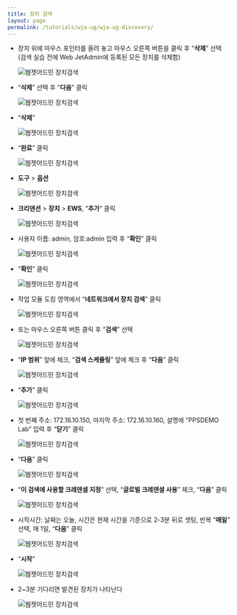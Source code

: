 ```yaml
---
title: 장치 검색
layout: page
permalink: /tutorials/wja-ug/wja-ug-discovery/
---
```

  * 장치 위에 마우스 포인터를 올려 놓고 마우스 오른쪽 버튼을 클릭 후 “**삭제**” 선택 (검색 실습 전에 Web JetAdmin에 등록된 모든 장치를 삭제함)
  
    <img class="alignnone size-full wp-image-343" src="http://i1.wp.com/hpidemo.net/wp-content/uploads/2016/04/wja_ug_47.jpg?fit=1920%2C1080" alt="웹젯어드민 장치검색" srcset="http://i1.wp.com/hpidemo.net/wp-content/uploads/2016/04/wja_ug_47.jpg?w=1920 1920w, http://i1.wp.com/hpidemo.net/wp-content/uploads/2016/04/wja_ug_47.jpg?resize=300%2C169 300w, http://i1.wp.com/hpidemo.net/wp-content/uploads/2016/04/wja_ug_47.jpg?resize=768%2C432 768w, http://i1.wp.com/hpidemo.net/wp-content/uploads/2016/04/wja_ug_47.jpg?resize=1024%2C576 1024w" sizes="(max-width: 1000px) 100vw, 1000px" data-recalc-dims="1" />
  * &#8220;**삭제**&#8221; 선택 후 &#8220;**다음**&#8221; 클릭
  
    <img class="alignnone size-full wp-image-344" src="http://i1.wp.com/hpidemo.net/wp-content/uploads/2016/04/wja_ug_48.jpg?fit=586%2C504" alt="웹젯어드민 장치검색" srcset="http://i1.wp.com/hpidemo.net/wp-content/uploads/2016/04/wja_ug_48.jpg?w=586 586w, http://i1.wp.com/hpidemo.net/wp-content/uploads/2016/04/wja_ug_48.jpg?resize=300%2C258 300w" sizes="(max-width: 586px) 100vw, 586px" data-recalc-dims="1" />
  * &#8220;**삭제**&#8221;
  
    <img class="alignnone size-full wp-image-327" src="http://i0.wp.com/hpidemo.net/wp-content/uploads/2016/04/wja_ug_49.jpg?fit=586%2C504" alt="웹젯어드민 장치검색" srcset="http://i0.wp.com/hpidemo.net/wp-content/uploads/2016/04/wja_ug_49.jpg?w=586 586w, http://i0.wp.com/hpidemo.net/wp-content/uploads/2016/04/wja_ug_49.jpg?resize=300%2C258 300w" sizes="(max-width: 586px) 100vw, 586px" data-recalc-dims="1" />
  * &#8220;**완료**&#8221; 클릭
  
    <img class="alignnone size-full wp-image-328" src="http://i0.wp.com/hpidemo.net/wp-content/uploads/2016/04/wja_ug_50.jpg?fit=586%2C504" alt="웹젯어드민 장치검색" srcset="http://i0.wp.com/hpidemo.net/wp-content/uploads/2016/04/wja_ug_50.jpg?w=586 586w, http://i0.wp.com/hpidemo.net/wp-content/uploads/2016/04/wja_ug_50.jpg?resize=300%2C258 300w" sizes="(max-width: 586px) 100vw, 586px" data-recalc-dims="1" />
  * **도구** > **옵션**
  
    <img class="alignnone size-full wp-image-329" src="http://i0.wp.com/hpidemo.net/wp-content/uploads/2016/04/wja_ug_51.jpg?fit=529%2C333" alt="웹젯어드민 장치검색" srcset="http://i0.wp.com/hpidemo.net/wp-content/uploads/2016/04/wja_ug_51.jpg?w=529 529w, http://i0.wp.com/hpidemo.net/wp-content/uploads/2016/04/wja_ug_51.jpg?resize=300%2C189 300w" sizes="(max-width: 529px) 100vw, 529px" data-recalc-dims="1" />
  * **크리덴션** > **장치** > **EWS**, &#8220;**추가**&#8221; 클릭
  
    <img class="alignnone size-full wp-image-330" src="http://i2.wp.com/hpidemo.net/wp-content/uploads/2016/04/wja_ug_52.jpg?fit=715%2C435" alt="웹젯어드민 장치검색" srcset="http://i2.wp.com/hpidemo.net/wp-content/uploads/2016/04/wja_ug_52.jpg?w=715 715w, http://i2.wp.com/hpidemo.net/wp-content/uploads/2016/04/wja_ug_52.jpg?resize=300%2C183 300w" sizes="(max-width: 715px) 100vw, 715px" data-recalc-dims="1" />
  * 사용자 이름: admin, 암호:admin 입력 후 &#8220;**확인**&#8221; 클릭
  
    <img class="alignnone size-full wp-image-331" src="http://i1.wp.com/hpidemo.net/wp-content/uploads/2016/04/wja_ug_53.jpg?fit=363%2C237" alt="웹젯어드민 장치검색" srcset="http://i1.wp.com/hpidemo.net/wp-content/uploads/2016/04/wja_ug_53.jpg?w=363 363w, http://i1.wp.com/hpidemo.net/wp-content/uploads/2016/04/wja_ug_53.jpg?resize=300%2C196 300w" sizes="(max-width: 363px) 100vw, 363px" data-recalc-dims="1" />
  * &#8220;**확인**&#8221; 클릭
  
    <img class="alignnone size-full wp-image-332" src="http://i2.wp.com/hpidemo.net/wp-content/uploads/2016/04/wja_ug_54.jpg?fit=715%2C435" alt="웹젯어드민 장치검색" srcset="http://i2.wp.com/hpidemo.net/wp-content/uploads/2016/04/wja_ug_54.jpg?w=715 715w, http://i2.wp.com/hpidemo.net/wp-content/uploads/2016/04/wja_ug_54.jpg?resize=300%2C183 300w" sizes="(max-width: 715px) 100vw, 715px" data-recalc-dims="1" />
  * 작업 모듈 도킹 영역에서 &#8220;**네트워크에서 장치 검색**&#8221; 클릭
  
    <img class="alignnone size-full wp-image-333" src="http://i1.wp.com/hpidemo.net/wp-content/uploads/2016/04/wja_ug_55.jpg?fit=431%2C176" alt="웹젯어드민 장치검색" srcset="http://i1.wp.com/hpidemo.net/wp-content/uploads/2016/04/wja_ug_55.jpg?w=431 431w, http://i1.wp.com/hpidemo.net/wp-content/uploads/2016/04/wja_ug_55.jpg?resize=300%2C123 300w" sizes="(max-width: 431px) 100vw, 431px" data-recalc-dims="1" />
  * 또는 마우스 오른쪽 버튼 클릭 후 &#8220;**검색**&#8221; 선택
  
    <img class="alignnone size-full wp-image-334" src="http://i1.wp.com/hpidemo.net/wp-content/uploads/2016/04/wja_ug_56.jpg?fit=779%2C372" alt="웹젯어드민 장치검색" srcset="http://i1.wp.com/hpidemo.net/wp-content/uploads/2016/04/wja_ug_56.jpg?w=779 779w, http://i1.wp.com/hpidemo.net/wp-content/uploads/2016/04/wja_ug_56.jpg?resize=300%2C143 300w, http://i1.wp.com/hpidemo.net/wp-content/uploads/2016/04/wja_ug_56.jpg?resize=768%2C367 768w" sizes="(max-width: 779px) 100vw, 779px" data-recalc-dims="1" />
  * “**IP 범위**” 앞에 체크, “**검색 스케쥴링**” 앞에 체크 후 “**다음**” 클릭
  
    <img class="alignnone size-full wp-image-335" src="http://i1.wp.com/hpidemo.net/wp-content/uploads/2016/04/wja_ug_57.jpg?fit=740%2C671" alt="웹젯어드민 장치검색" srcset="http://i1.wp.com/hpidemo.net/wp-content/uploads/2016/04/wja_ug_57.jpg?w=740 740w, http://i1.wp.com/hpidemo.net/wp-content/uploads/2016/04/wja_ug_57.jpg?resize=300%2C272 300w" sizes="(max-width: 740px) 100vw, 740px" data-recalc-dims="1" />
  * &#8220;**추가**&#8221; 클릭
  
    <img class="alignnone size-full wp-image-336" src="http://i2.wp.com/hpidemo.net/wp-content/uploads/2016/04/wja_ug_58.jpg?fit=740%2C671" alt="웹젯어드민 장치검색" srcset="http://i2.wp.com/hpidemo.net/wp-content/uploads/2016/04/wja_ug_58.jpg?w=740 740w, http://i2.wp.com/hpidemo.net/wp-content/uploads/2016/04/wja_ug_58.jpg?resize=300%2C272 300w" sizes="(max-width: 740px) 100vw, 740px" data-recalc-dims="1" />
  * 첫 번째 주소: 172.16.10.150, 마지막 주소: 172.16.10.160, 설명에 “PPSDEMO Lab” 입력 후 “**닫기**” 클릭
  
    <img class="alignnone size-full wp-image-337" src="http://i1.wp.com/hpidemo.net/wp-content/uploads/2016/04/wja_ug_59.jpg?fit=325%2C222" alt="웹젯어드민 장치검색" srcset="http://i1.wp.com/hpidemo.net/wp-content/uploads/2016/04/wja_ug_59.jpg?w=325 325w, http://i1.wp.com/hpidemo.net/wp-content/uploads/2016/04/wja_ug_59.jpg?resize=300%2C205 300w" sizes="(max-width: 325px) 100vw, 325px" data-recalc-dims="1" />
  * &#8220;**다음**&#8221; 클릭
  
    <img class="alignnone size-full wp-image-338" src="http://i0.wp.com/hpidemo.net/wp-content/uploads/2016/04/wja_ug_60.jpg?fit=740%2C671" alt="웹젯어드민 장치검색" srcset="http://i0.wp.com/hpidemo.net/wp-content/uploads/2016/04/wja_ug_60.jpg?w=740 740w, http://i0.wp.com/hpidemo.net/wp-content/uploads/2016/04/wja_ug_60.jpg?resize=300%2C272 300w" sizes="(max-width: 740px) 100vw, 740px" data-recalc-dims="1" />
  * “**이 검색에 사용할 크레덴셜 지정**” 선택, “**글로벌 크레덴셜 사용**” 체크, “**다음**” 클릭
  
    <img class="alignnone size-full wp-image-339" src="http://i2.wp.com/hpidemo.net/wp-content/uploads/2016/04/wja_ug_61.jpg?fit=740%2C671" alt="웹젯어드민 장치검색" srcset="http://i2.wp.com/hpidemo.net/wp-content/uploads/2016/04/wja_ug_61.jpg?w=740 740w, http://i2.wp.com/hpidemo.net/wp-content/uploads/2016/04/wja_ug_61.jpg?resize=300%2C272 300w" sizes="(max-width: 740px) 100vw, 740px" data-recalc-dims="1" />
  * 시작시간: 날짜는 오늘, 시간은 현재 시간을 기준으로 2-3분 뒤로 셋팅, 반복 “**매일**” 선택, 매 1일, “**다음**” 클릭
  
    <img class="alignnone size-full wp-image-340" src="http://i2.wp.com/hpidemo.net/wp-content/uploads/2016/04/wja_ug_62.jpg?fit=740%2C671" alt="웹젯어드민 장치검색" srcset="http://i2.wp.com/hpidemo.net/wp-content/uploads/2016/04/wja_ug_62.jpg?w=740 740w, http://i2.wp.com/hpidemo.net/wp-content/uploads/2016/04/wja_ug_62.jpg?resize=300%2C272 300w" sizes="(max-width: 740px) 100vw, 740px" data-recalc-dims="1" />
  * &#8220;**시작**&#8221;
  
    <img class="alignnone size-full wp-image-341" src="http://i1.wp.com/hpidemo.net/wp-content/uploads/2016/04/wja_ug_63.jpg?fit=740%2C671" alt="웹젯어드민 장치검색" srcset="http://i1.wp.com/hpidemo.net/wp-content/uploads/2016/04/wja_ug_63.jpg?w=740 740w, http://i1.wp.com/hpidemo.net/wp-content/uploads/2016/04/wja_ug_63.jpg?resize=300%2C272 300w" sizes="(max-width: 740px) 100vw, 740px" data-recalc-dims="1" />
  * 2~3분 기다리면 발견된 장치가 나타난다
  
    <img class="alignnone size-full wp-image-342" src="http://i0.wp.com/hpidemo.net/wp-content/uploads/2016/04/wja_ug_64.jpg?fit=1010%2C382" alt="웹젯어드민 장치검색" srcset="http://i0.wp.com/hpidemo.net/wp-content/uploads/2016/04/wja_ug_64.jpg?w=1010 1010w, http://i0.wp.com/hpidemo.net/wp-content/uploads/2016/04/wja_ug_64.jpg?resize=300%2C113 300w, http://i0.wp.com/hpidemo.net/wp-content/uploads/2016/04/wja_ug_64.jpg?resize=768%2C290 768w" sizes="(max-width: 1000px) 100vw, 1000px" data-recalc-dims="1" />